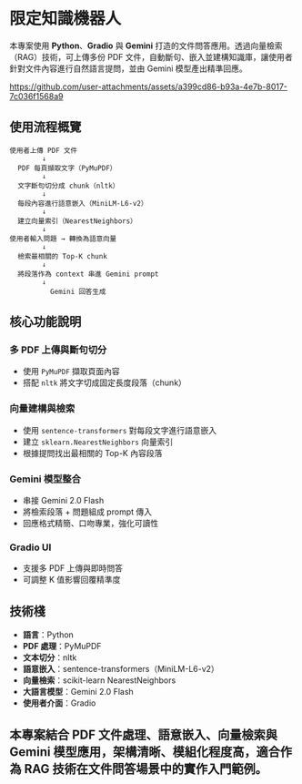 # 限定知識機器人

本專案使用 **Python**、**Gradio** 與 **Gemini** 打造的文件問答應用。透過向量檢索（RAG）技術，可上傳多份 PDF 文件，自動斷句、嵌入並建構知識庫，讓使用者針對文件內容進行自然語言提問，並由 Gemini 模型產出精準回應。

https://github.com/user-attachments/assets/a399cd86-b93a-4e7b-8017-7c036f1568a9

## 使用流程概覽

```text
使用者上傳 PDF 文件
        ↓
  PDF 每頁擷取文字（PyMuPDF）
        ↓
  文字斷句切分成 chunk（nltk）
        ↓
  每段內容進行語意嵌入（MiniLM-L6-v2）
        ↓
  建立向量索引（NearestNeighbors）
        ↓
使用者輸入問題 → 轉換為語意向量
        ↓
  檢索最相關的 Top-K chunk
        ↓
  將段落作為 context 串進 Gemini prompt
        ↓
          Gemini 回答生成
```

## 核心功能說明

### 多 PDF 上傳與斷句切分
- 使用 `PyMuPDF` 擷取頁面內容  
- 搭配 `nltk` 將文字切成固定長度段落（chunk）  

### 向量建構與檢索
- 使用 `sentence-transformers` 對每段文字進行語意嵌入  
- 建立 `sklearn.NearestNeighbors` 向量索引  
- 根據提問找出最相關的 Top-K 內容段落  

### Gemini 模型整合
- 串接 Gemini 2.0 Flash
- 將檢索段落 + 問題組成 prompt 傳入  
- 回應格式精簡、口吻專業，強化可讀性  

### Gradio UI
- 支援多 PDF 上傳與即時問答  
- 可調整 K 值影響回覆精準度

## 技術棧
- **語言**：Python  
- **PDF 處理**：PyMuPDF  
- **文本切分**：nltk  
- **語意嵌入**：sentence-transformers（MiniLM-L6-v2）  
- **向量檢索**：scikit-learn NearestNeighbors  
- **大語言模型**：Gemini 2.0 Flash
- **使用者介面**：Gradio

## 本專案結合 PDF 文件處理、語意嵌入、向量檢索與 Gemini 模型應用，架構清晰、模組化程度高，適合作為 RAG 技術在文件問答場景中的實作入門範例。

